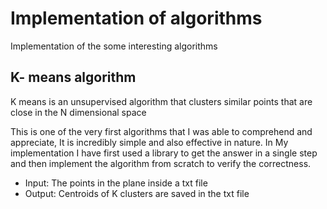 # Implementation of algorithms
Implementation of the some interesting algorithms

## K- means algorithm ##

K means is an unsupervised algorithm that clusters similar points that are close in the N dimensional space

This is one of the very first algorithms that I was able to comprehend and appreciate, It is incredibly simple and also effective in nature. In My implementation I have first used a library to get the answer in a single step and then implement the algorithm from scratch to verify the correctness.
* Input: The points in the plane inside a txt file
* Output: Centroids of K clusters are saved in the txt file

